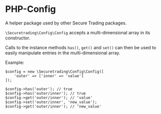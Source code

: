 # PHP-Config

A helper package used by other Secure Trading packages.

`\Securetrading\Config\Config` accepts a multi-dimensional array in its constructor.

Calls to the instance methods `has()`, `get()` and `set()` can then be used to easily manipulate entries in the multi-dimensional array.

Example:

    $config = new \Securetrading\Config\Config([
        'outer' => ['inner' => 'value']
    ]);

    $config->has('outer'); // true
    $config->has('outer/inner'); // true
    $config->get('outer/inner'); // 'value'
    $config->set('outer/inner', 'new_value');
    $config->get('outer/inner'); // 'new_value'

